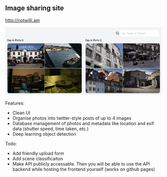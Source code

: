 ## Image sharing site

http://notwilli.am

<img src="docs/screenshot.png" />

Features:
- Clean UI
- Organise photos into twitter-style posts of up to 4 images
- Database management of photos and metadata like location and exif data
  (shutter speed, time taken, etc.)
- Deep learning object detection

Todo:
- Add friendly upload form
- Add scene classificaiton
- Make API publicly accessable. Then you will be able to use the API backend while hosting the frontend yourself (works on github pages)
